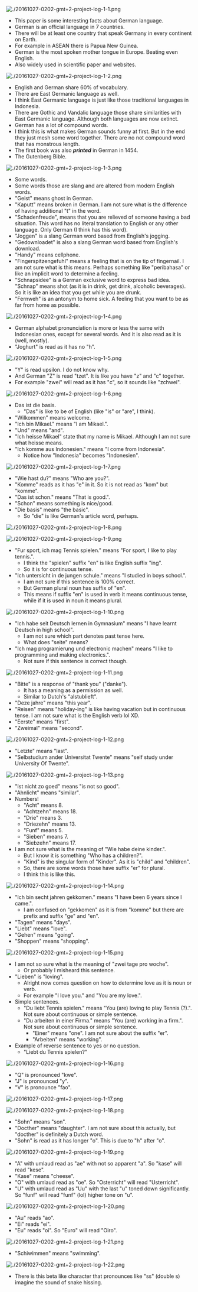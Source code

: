 ![./20161027-0202-gmt+2-project-log-1-1.png](./20161027-0202-gmt+2-project-log-1-1.png)

* This paper is some interesting facts about German language.
* German is an official language in 7 countries.
* There will be at least one country that speak Germany in every continent on Earth.
* For example in ASEAN there is Papua New Guinea.
* German is the most spoken mother tongue in Europe. Beating even English.
* Also widely used in scientific paper and websites.

![./20161027-0202-gmt+2-project-log-1-2.png](./20161027-0202-gmt+2-project-log-1-2.png)

* English and German share 60% of vocabulary.
* There are East Germanic language as well.
* I think East Germanic language is just like those traditional languages in Indonesia.
* There are Gothic and Vandalic language those share similarities with East Germanic language. Although both languages are now extinct.
* German has a lot of compound words.
* I think this is what makes German sounds funny at first. But in the end they just mesh some word together. There are no not compound word that has monstrous length.
* The first book was also __*printed*__ in German in 1454.
* The Gutenberg Bible.

![./20161027-0202-gmt+2-project-log-1-3.png](./20161027-0202-gmt+2-project-log-1-3.png)

* Some words.
* Some words those are slang and are altered from modern English words.
* "Geist" means ghost in German.
* "Kaputt" means broken in German. I am not sure what is the difference of having additional "t" in the word.
* "Schadenfreude", means that you are relieved of someone having a bad situation. This word has no literal translation to English or any other language. Only German (I think has this word).
* "Joggen" is a slang German word based from English's jogging.
* "Gedownloadet" is also a slang German word based from English's download.
* "Handy" means cellphone.
* "Fingerspitzengefuhl" means a feeling that is on the tip of fingernail. I am not sure what is this means. Perhaps something like "peribahasa" or like an implicit word to determine a feeling.
* "Schnapsidee" is a German exclusive word to express bad idea. "Schnap" means shot (as it is in drink, get drink, alcoholic beverages). So it is like an idea that you get while you are drunk.
* "Fernweh" is an antonym to home sick. A feeling that you want to be as far from home as possible.

![./20161027-0202-gmt+2-project-log-1-4.png](./20161027-0202-gmt+2-project-log-1-4.png)

* German alphabet pronunciation is more or less the same with Indonesian ones, except for several words. And it is also read as it is (well, mostly).
* "Joghurt" is read as it has no "h".

![./20161027-0202-gmt+2-project-log-1-5.png](./20161027-0202-gmt+2-project-log-1-5.png)

* "Y" is read upsilon. I do not know why.
* And German "Z" is read "tzet". It is like you have "z" and "c" together.
* For example "zwei" will read as it has "c", so it sounds like "zchwei".

![./20161027-0202-gmt+2-project-log-1-6.png](./20161027-0202-gmt+2-project-log-1-6.png)

* Das ist die basis.
    * "Das" is like to be of English (like "is" or "are", I think).
* "Wilkommen" means welcome.
* "Ich bin Mikael." means "I am Mikael.".
* "Und" means "and".
* "Ich heisse Mikael" state that my name is Mikael. Although I am not sure what heisse means.
* "Ich komme aus Indonesien." means "I come from Indonesia".
    * Notice how "Indonesia" becomes "Indonesien".

![./20161027-0202-gmt+2-project-log-1-7.png](./20161027-0202-gmt+2-project-log-1-7.png)

* "Wie hast du?" means "Who are you?".
* "Komme" reads as it has "e" in it. So it is not read as "kom" but "komme".
* "Das ist schon." means "That is good.".
* "Schon" means something is nice/good.
* "Die basis" means "the basic".
    * So "die" is like German's article word, perhaps.

![./20161027-0202-gmt+2-project-log-1-8.png](./20161027-0202-gmt+2-project-log-1-8.png)

![./20161027-0202-gmt+2-project-log-1-9.png](./20161027-0202-gmt+2-project-log-1-9.png)

* "Fur sport, ich mag Tennis spielen." means "For sport, I like to play tennis.".
    * I think the "spielen" suffix "en" is like English suffix "ing".
    * So it is for continuous tense.
* "Ich untersicht in de jungen schule." means "I studied in boys school.".
    * I am not sure if this sentence is 100% correct.
    * But German plural noun has suffix of "en".
    * This means if suffix "en" is used in verb it means continuous tense, while if it is used in noun it means plural.

![./20161027-0202-gmt+2-project-log-1-10.png](./20161027-0202-gmt+2-project-log-1-10.png)

* "Ich habe seit Deutsch lernen in Gymnasium" means "I have learnt Deutsch in high school".
    * I am not sure which part denotes past tense here.
    * What does "seite" means?
* "Ich mag programierung und electronic machen" means "I like to programming and making electronics.".
    * Not sure if this sentence is correct though.

![./20161027-0202-gmt+2-project-log-1-11.png](./20161027-0202-gmt+2-project-log-1-11.png)

* "Bitte" is a response of "thank you" ("danke").
    * It has a meaning as a permission as well.
    * Similar to Dutch's "alstublieft".
* "Deze jahre" means "this year".
* "Reisen" means "holiday-ing" is like having vacation but in continuous tense. I am not sure what is the English verb lol XD.
* "Eerste" means "first".
* "Zweimal" means "second".

![./20161027-0202-gmt+2-project-log-1-12.png](./20161027-0202-gmt+2-project-log-1-12.png)

* "Letzte" means "last".
* "Selbstudium ander Universitat Twente" means "self study under University Of Twente".

![./20161027-0202-gmt+2-project-log-1-13.png](./20161027-0202-gmt+2-project-log-1-13.png)

* "Ist nicht zo goed" means "is not so good".
* "Ahnlicht" means "similar".
* Numbers!
    * "Acht" means 8.
    * "Achtzehn" means 18.
    * "Drie" means 3.
    * "Driezehn" means 13.
    * "Funf" means 5.
    * "Sieben" means 7.
    * "Siebzehn" means 17.
* I am not sure what is the meaning of "Wie habe deine kinder.".
    * But I know it is something "Who has a children?".
    * "Kind" is the singular form of "Kinder". As it is "child" and "children".
    * So, there are some words those have suffix "er" for plural.
    * I think this is like this.

![./20161027-0202-gmt+2-project-log-1-14.png](./20161027-0202-gmt+2-project-log-1-14.png)

* "Ich bin secht jahren gekkomen." means "I have been 6 years since I came.".
    * I am confused on "gekkomen" as it is from "komme" but there are prefix and suffix "ge" and "en".
* "Tagen" means "days".
* "Liebt" means "love".
* "Gehen" means "going".
* "Shoppen" means "shopping".

![./20161027-0202-gmt+2-project-log-1-15.png](./20161027-0202-gmt+2-project-log-1-15.png)

* I am not so sure what is the meaning of "zwei tage pro woche".
    * Or probably I misheard this sentence.
* "Lieben" is "loving".
    * Alright now comes question on how to determine love as it is noun or verb.
    * For example "I love you." and "You are my love.".
* Simple sentences.
    * "Du liebt Tennis spielen." means "You (are) loving to play Tennis (?).". Not sure about continuous or simple sentence.
    * "Du arbeiten in einer Firma." means "You (are) working in a firm.". Not sure about continuous or simple sentence.
        * "Einer" means "one". I am not sure about the suffix "er".
        * "Arbeiten" means "working".
* Example of reverse sentence to yes or no question.
    * "Liebt du Tennis spielen?"

![./20161027-0202-gmt+2-project-log-1-16.png](./20161027-0202-gmt+2-project-log-1-16.png)

* "Q" is pronounced "kwe".
* "J" is pronounced "y".
* "V" is pronounce "fao".

![./20161027-0202-gmt+2-project-log-1-17.png](./20161027-0202-gmt+2-project-log-1-17.png)

![./20161027-0202-gmt+2-project-log-1-18.png](./20161027-0202-gmt+2-project-log-1-18.png)

* "Sohn" means "son".
* "Docther" means "daughter". I am not sure about this actually, but "docther" is definitely a Dutch word.
* "Sohn" is read as it has longer "o". This is due to "h" after "o".

![./20161027-0202-gmt+2-project-log-1-19.png](./20161027-0202-gmt+2-project-log-1-19.png)

* "A" with umlaud read as "ae" with not so apparent "a". So "kase" will read "kese".
* "Kase" means "cheese".
* "O" with umlaud read as "oe". So "Osterricht" will read "Usterricht".
* "U" with umlaud read as "Uu" with the last "u" toned down significantly. So "funf" will read "funf" (lol) higher tone on "u".

![./20161027-0202-gmt+2-project-log-1-20.png](./20161027-0202-gmt+2-project-log-1-20.png)

* "Au" reads "ao".
* "Ei" reads "ei".
* "Eu" reads "oi". So "Euro" will read "Oiro".

![./20161027-0202-gmt+2-project-log-1-21.png](./20161027-0202-gmt+2-project-log-1-21.png)

* "Schiwimmen" means "swimming".

![./20161027-0202-gmt+2-project-log-1-22.png](./20161027-0202-gmt+2-project-log-1-22.png)

* There is this beta like character that pronounces like "ss" (double s) imagine the sound of snake hissing.